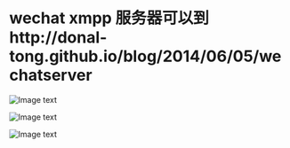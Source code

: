 wechat xmpp
服务器可以到http://donal-tong.github.io/blog/2014/06/05/wechatserver 
======


![Image text](http://dchat.qiniudn.com/QQ20140605-13.png)

![Image text](http://dchat.qiniudn.com/QQ20140605-14.png)

![Image text](http://dchat.qiniudn.com/QQ20140605-15.png)
